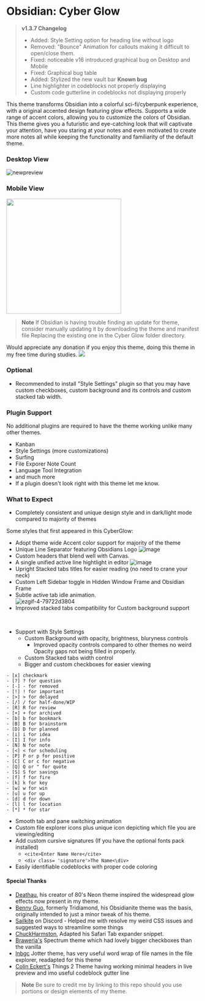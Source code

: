 # Obsidian: Cyber Glow

> **v1.3.7 Changelog**
> - Added: Style Setting option for heading line without logo
> - Removed: "Bounce" Animation for callouts making it difficult to open/close them.
> - Fixed: noticeable v16 introduced graphical bug on Desktop and Mobile
> - Fixed: Graphical bug table
> - Added: Stylized the new vault bar
> **Known bug**
> - Line highlighter in codeblocks not properly displaying
> - Custom code gutterline in codeblocks not displaying properly
  
This theme transforms Obsidian into a colorful sci-fi/cyberpunk experience, with a original accented design featuring glow effects. Supports a wide range of accent colors, allowing you to customize the colors of Obsidian. This theme gives you a futuristic and eye-catching look that will captivate your attention, have you staring at your notes and even motivated to create more notes all while keeping the functionality and familiarity of the default theme.

### Desktop View
![newpreview](https://github.com/ArtexJay/Obsidian-CyberGlow/assets/32932497/0575aeaf-d706-417e-ba53-c332250ca0ae)

### Mobile View
<img src= "https://github.com/ArtexJay/Obsidian-CyberGlow/assets/32932497/6f61e669-3c4b-495e-ba6e-4d9b4de22a78" height="300">

> **Note**
> If Obsidian is having trouble finding an update for theme, consider manually updating it by downloading the theme and manifest file Replacing the existing one in the Cyber Glow folder directory.

Would appreciate any donation if you enjoy this theme, doing this theme in my free time during studies.
<a href="https://www.buymeacoffee.com/TheEmperorArt"><img src="https://img.buymeacoffee.com/button-api/?text=Buy me a pizza&emoji=🍕&slug=TheEmperorArt&button_colour=690ed8&font_colour=ffffff&font_family=Inter&outline_colour=ffffff&coffee_colour=FFDD00" /></a>

### Optional
- Recommended to install "Style Settings" plugin so that you may have custom checkboxes, custom background and its controls and custom stacked tab width. 

### Plugin Support
No additional plugins are required to have the theme working unlike many other themes.
- Kanban
- Style Settings (more customizations)
- Surfing
- File Exporer Note Count
- Language Tool Integration 
- and much more
- If a plugin doesn't look right with this theme let me know.<br>

### What to Expect
- Completely consistent and unique design style and in dark/light mode compared to majority of themes<br>
  
Some styles that first appeared in this CyberGlow:
- Adopt theme wide Accent color support for majority of the theme 
- Unique Line Separator featuring Obsidians Logo
  ![image](https://github.com/ArtexJay/Obsidian-CyberGlow/assets/32932497/b5381ce7-8ba0-4dbe-80d0-ea2ac235bfd2)
- Custom headers that blend well with Canvas.
- A single unified active line hightlight in editor
![image](https://github.com/ArtexJay/Obsidian-CyberGlow/assets/32932497/87f74ff3-9c8d-4826-ad1a-5d218d0e933e)
- Upright Stacked tabs titles for easier reading (no need to crane your neck)
- Custom Left Sidebar toggle in Hidden Window Frame and Obsidian Frame
- Subtle active tab idle animation.<br>
  ![ezgif-4-79722d3804](https://github.com/ArtexJay/Obsidian-CyberGlow/assets/32932497/31e41829-cc11-4677-a161-db81d3125040)
 - Improved stacked tabs compatibility for Custom background support
<br>

- Support with Style Settings
  - Custom Background with opacity, brightness, bluryness controls
    - Improved opacity controls compared to other themes no weird Opacity gaps not being filled in properly.
  - Custom Stacked tabs width control
  - Bigger and custom checkboxes for easier viewing
  
```
- [x] checkmark
- [?] ? for question
- [-] - for removed
- [!] ! for important
- [>] > for delayed
- [/] / for half-done/WIP
- [R] R for review
- [+] + for archived
- [b] b for bookmark
- [B] B for brainstorm
- [D] D for planned
- [i] i for idea
- [I] I for info
- [N] N for note
- [<] < for scheduling
- [P] P or p for positive
- [C] C or c for negative
- [Q] Q or " for quote
- [S] S for savings
- [f] f for fire
- [k] k for key
- [w] w for win
- [u] u for up
- [d] d for down
- [l] l for location
- [*] * for star
```
- Smooth tab and pane switching animation
- Custom file explorer icons plus unique icon depicting which file you are viewing/editing 
- Add custom cursive signatures (If you have the optional fonts pack installed)
  - `<cite>Enter Name Here</cite>`
  - `<div class= 'signature'>The Name<\div>`
- Easily identifiable codeblocks with proper code coloring


#### Special Thanks
- [Deathau](https://github.com/deathau), his creator of 80's Neon theme inspired the widespread glow effects now present in my theme. 
- [Benny Guo](https://github.com/bennyxguo/Obsidian-Obsidianite), formerly Tridiamond, his Obsidianite theme was the basis, originally intended to just a minor tweak of his theme.
- [Sailkite](https://github.com/sailKitev) on Discord - Helped me with resolve my weird CSS issues and suggested ways to streamline some things
- [ChuckHarmston](https://github.com/chuckharmston), Adapted his Safari Tab expander snippet.
- [Braweria's](https://github.com/Braweria) Spectrum theme which had lovely bigger checkboxes than the vanilla
- [lnbgc](https://github.com/lnbgc) Jotter theme, has very useful word wrap of file names in the file explorer, readapted for this theme
- [Colin Eckert's](https://github.com/colineckert) Things 2 Theme having working minimal headers in live preview and imo useful codeblock gutter line

 > **Note**
> Be sure to credit me by linking to this repo should you use portions or design elements of my theme.

